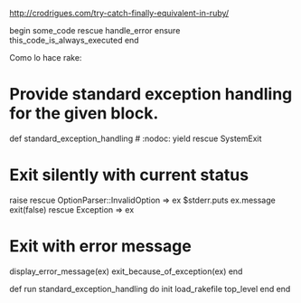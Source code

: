 http://crodrigues.com/try-catch-finally-equivalent-in-ruby/

begin
    some_code
rescue
     handle_error
ensure
    this_code_is_always_executed
end


Como lo hace rake:

# Provide standard exception handling for the given block.
def standard_exception_handling # :nodoc:
  yield
rescue SystemExit
  # Exit silently with current status
  raise
rescue OptionParser::InvalidOption => ex
  $stderr.puts ex.message
  exit(false)
rescue Exception => ex
  # Exit with error message
  display_error_message(ex)
  exit_because_of_exception(ex)
end

def run
  standard_exception_handling do
    init
    load_rakefile
    top_level
  end
end
